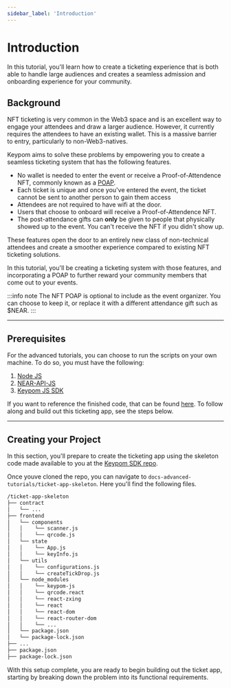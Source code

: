 ```yaml
---
sidebar_label: 'Introduction'
---
```

# Introduction
In this tutorial, you'll learn how to create a ticketing experience that is both able to handle large audiences and creates a seamless admission and onboarding experience for your community. 
## Background
NFT ticketing is very common in the Web3 space and is an excellent way to engage your attendees and draw a larger audience. However, it currently requires the attendees to have an existing wallet. This is a massive barrier to entry, particularly to non-Web3-natives. 

Keypom aims to solve these problems by empowering you to create a seamless ticketing system that has the following features.

* No wallet is needed to enter the event or receive a Proof-of-Attendence NFT, commonly known as a [POAP](https://academy.binance.com/en/glossary/proof-of-attendance-protocol-poap).
* Each ticket is unique and once you've entered the event, the ticket cannot be sent to another person to gain them access
* Attendees are not required to have wifi at the door.
* Users that choose to onboard will receive a Proof-of-Attendence NFT.
* The post-attendance gifts can **only** be given to people that physically showed up to the event. You can't receive the NFT if you didn't show up.

These features open the door to an entirely new class of non-technical attendees and create a smoother experience compared to existing NFT ticketing solutions.

In this tutorial, you'll be creating a ticketing system with those features, and incorporating a POAP to further reward your community members that come out to your events. 

:::info note
The NFT POAP is optional to include as the event organizer. You can choose to keep it, or replace it with a different attendance gift such as $NEAR.
:::

---

## Prerequisites

For the advanced tutorials, you can choose to run the scripts on your own machine. To do so, you must have the following:

1. [Node JS](https://docs.npmjs.com/downloading-and-installing-node-js-and-npm)  
2. [NEAR-API-JS](https://docs.near.org/tools/near-api-js/quick-reference#install)  
3. [Keypom JS SDK](https://github.com/keypom/keypom-js#installation)

If you want to reference the finished code, that can be found [here](https://github.com/keypom/keypom-js/tree/min/ticketing-tutorial/docs-advanced-tutorials/ticket-app). To follow along and build out this ticketing app, see the steps below. 

---

## Creating your Project
In this section, you'll prepare to create the ticketing app using the skeleton code made available to you at the [Keypom SDK repo](https://github.com/keypom/keypom-js). 

Once youve cloned the repo, you can navigate to `docs-advanced-tutorials/ticket-app-skeleton`. Here you'll find the following files.

```bash
/ticket-app-skeleton
├── contract
│   └── ...
├── frontend
│   └── components
│   │    └── scanner.js
│   │    └── qrcode.js
│   └── state
│   │    └── App.js
│   │    └── keyInfo.js
│   └── utils
│   │    └── configurations.js
│   │    └── createTickDrop.js
│   └── node_modules
│   │    └── keypom-js
│   │    └── qrcode.react
│   │    └── react-zxing
│   │    └── react
│   │    └── react-dom
│   │    └── react-router-dom
│   │    └── ...
│   └── package.json
│   └── package-lock.json
├── ...
├── package.json
├── package-lock.json
```

With this setup complete, you are ready to begin building out the ticket app, starting by breaking down the problem into its functional requirements. 






